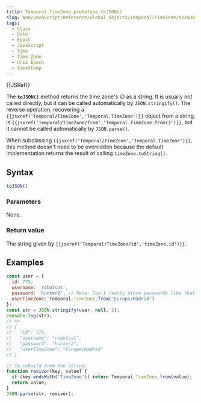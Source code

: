 ```yaml
---
title: Temporal.TimeZone.prototype.toJSON()
slug: Web/JavaScript/Reference/Global_Objects/Temporal/TimeZone/toJSON
tags:
  - Class
  - Date
  - Epoch
  - JavaScript
  - Time
  - Time Zone
  - Unix Epoch
  - timeStamp
---
```

{{JSRef}}

<p class="summary"><span class="seoSummary">The <strong><code>toJSON()</code></strong> method returns the time zone's ID as a string.</span> It is usually not called directly, but it can be called automatically by <code>JSON.stringify()</code>. The reverse operation, recovering a <code>{{jsxref('Temporal/TimeZone','Temporal.TimeZone')}}</code> object from a string, is <code>{{jsxref('Temporal/TimeZone/from','Temporal.TimeZone.from()')}}</code>, but it cannot be called automatically by <code>JSON.parse()</code>.</p>

When subclassing
`{{jsxref('Temporal/TimeZone','Temporal.TimeZone')}}`, this
method doesn't need to be overridden because the default implementation returns
the result of calling `timeZone.toString()`.

## Syntax

```js
toJSON()
```

### Parameters

None.

### Return value

The string given by
`{{jsxref('Temporal/TimeZone/id','timeZone.id')}}`.

## Examples

```js
const user = {
  id: 775,
  username: 'robotcat',
  password: 'hunter2', // Note: Don't really store passwords like that
  userTimeZone: Temporal.TimeZone.from('Europe/Madrid')
};
const str = JSON.stringify(user, null, 2);
console.log(str);
// =>
// {
//   "id": 775,
//   "username": "robotcat",
//   "password": "hunter2",
//   "userTimeZone": "Europe/Madrid"
// }

// To rebuild from the string:
function reviver(key, value) {
  if (key.endsWith('TimeZone')) return Temporal.TimeZone.from(value);
  return value;
}
JSON.parse(str, reviver);
```
